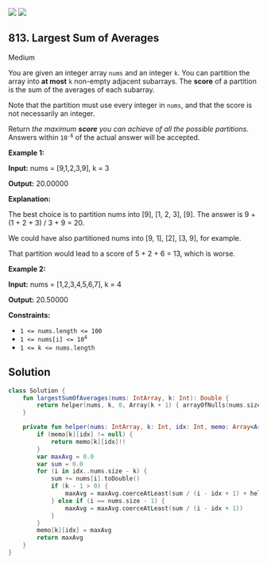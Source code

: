 [![](https://img.shields.io/github/stars/javadev/LeetCode-in-Kotlin?label=Stars&style=flat-square)](https://github.com/javadev/LeetCode-in-Kotlin)
[![](https://img.shields.io/github/forks/javadev/LeetCode-in-Kotlin?label=Fork%20me%20on%20GitHub%20&style=flat-square)](https://github.com/javadev/LeetCode-in-Kotlin/fork)

## 813\. Largest Sum of Averages

Medium

You are given an integer array `nums` and an integer `k`. You can partition the array into **at most** `k` non-empty adjacent subarrays. The **score** of a partition is the sum of the averages of each subarray.

Note that the partition must use every integer in `nums`, and that the score is not necessarily an integer.

Return _the maximum **score** you can achieve of all the possible partitions_. Answers within <code>10<sup>-6</sup></code> of the actual answer will be accepted.

**Example 1:**

**Input:** nums = [9,1,2,3,9], k = 3

**Output:** 20.00000

**Explanation:**

The best choice is to partition nums into [9], [1, 2, 3], [9]. The answer is 9 + (1 + 2 + 3) / 3 + 9 = 20.

We could have also partitioned nums into [9, 1], [2], [3, 9], for example.

That partition would lead to a score of 5 + 2 + 6 = 13, which is worse.

**Example 2:**

**Input:** nums = [1,2,3,4,5,6,7], k = 4

**Output:** 20.50000

**Constraints:**

*   `1 <= nums.length <= 100`
*   <code>1 <= nums[i] <= 10<sup>4</sup></code>
*   `1 <= k <= nums.length`

## Solution

```kotlin
class Solution {
    fun largestSumOfAverages(nums: IntArray, k: Int): Double {
        return helper(nums, k, 0, Array(k + 1) { arrayOfNulls(nums.size) })
    }

    private fun helper(nums: IntArray, k: Int, idx: Int, memo: Array<Array<Double?>>): Double {
        if (memo[k][idx] != null) {
            return memo[k][idx]!!
        }
        var maxAvg = 0.0
        var sum = 0.0
        for (i in idx..nums.size - k) {
            sum += nums[i].toDouble()
            if (k - 1 > 0) {
                maxAvg = maxAvg.coerceAtLeast(sum / (i - idx + 1) + helper(nums, k - 1, i + 1, memo))
            } else if (i == nums.size - 1) {
                maxAvg = maxAvg.coerceAtLeast(sum / (i - idx + 1))
            }
        }
        memo[k][idx] = maxAvg
        return maxAvg
    }
}
```